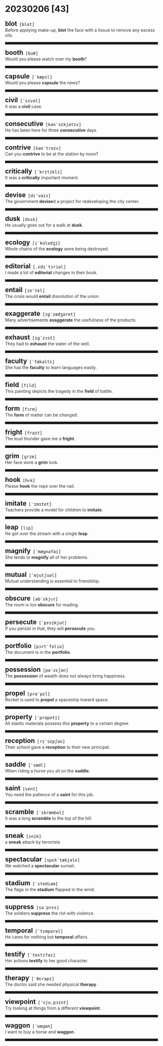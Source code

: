 <style>
/*不显示details的三角符号*/
details > summary::marker {
    display: none;
    content: none;
}
/*去掉外边框*/
details summary{
    outline:none;
    cursor:pointer;/*鼠标放上去之后变成手型*/
}
/*去掉前面默认的小黑三角*/
details summary::-webkit-details-marker{
    display:none; 
}
</style>
# 20230206 [43]  

<div style="display: flex;align-items: baseline;">
    <h2 style="margin-bottom: 0;margin-top: 0">blot</h2>
    <p style="padding:0 .5em; margin: 0;font-family: monospace;">[blɑt]</p>
    <p class="interpretation_49219" style="display:none ;padding:0 .5em; margin: 0; white-space: nowrap;overflow: hidden;text-overflow: ellipsis;">n. 污点；墨渍
v. （用纸或布）吸干；弄脏</p>
</div>
<details class="details_49219">
    <summary style="color: #303030;">Before applying make-up, <strong>blot</strong> the face with a tissue to remove any excess oils.</summary>
    上妆前，先用面巾纸把脸上多余的油吸干。
</details>
<hr style="padding-bottom: 0.5em;" />


<div style="display: flex;align-items: baseline;">
    <h2 style="margin-bottom: 0;margin-top: 0">booth</h2>
    <p style="padding:0 .5em; margin: 0;font-family: monospace;">[buθ]</p>
    <p class="interpretation_49219" style="display:none ;padding:0 .5em; margin: 0; white-space: nowrap;overflow: hidden;text-overflow: ellipsis;">n. 小亭；临时货摊；隔间</p>
</div>
<details class="details_49219">
    <summary style="color: #303030;">Would you please watch over my <strong>booth</strong>?</summary>
    请您照料一下我的摊位好吗？
</details>
<hr style="padding-bottom: 0.5em;" />


<div style="display: flex;align-items: baseline;">
    <h2 style="margin-bottom: 0;margin-top: 0">capsule</h2>
    <p style="padding:0 .5em; margin: 0;font-family: monospace;">[ˈkæpsl]</p>
    <p class="interpretation_49219" style="display:none ;padding:0 .5em; margin: 0; white-space: nowrap;overflow: hidden;text-overflow: ellipsis;">n. 胶囊；太空舱
adj. 压缩的；概要的
v. 压缩；简述</p>
</div>
<details class="details_49219">
    <summary style="color: #303030;">Would you please <strong>capsule</strong> the news?</summary>
    你能概括下这则新闻吗？
</details>
<hr style="padding-bottom: 0.5em;" />


<div style="display: flex;align-items: baseline;">
    <h2 style="margin-bottom: 0;margin-top: 0">civil</h2>
    <p style="padding:0 .5em; margin: 0;font-family: monospace;">[ˈsɪvəl]</p>
    <p class="interpretation_49219" style="display:none ;padding:0 .5em; margin: 0; white-space: nowrap;overflow: hidden;text-overflow: ellipsis;">adj. 公民的；国内的；民用的；文明的</p>
</div>
<details class="details_49219">
    <summary style="color: #303030;">It was a <strong>civil</strong> case.</summary>
    这是一起民事案件。
</details>
<hr style="padding-bottom: 0.5em;" />


<div style="display: flex;align-items: baseline;">
    <h2 style="margin-bottom: 0;margin-top: 0">consecutive</h2>
    <p style="padding:0 .5em; margin: 0;font-family: monospace;">[kənˈsɛkjətɪv]</p>
    <p class="interpretation_49219" style="display:none ;padding:0 .5em; margin: 0; white-space: nowrap;overflow: hidden;text-overflow: ellipsis;">adj. 连续的；连贯的</p>
</div>
<details class="details_49219">
    <summary style="color: #303030;">He has been here for three <strong>consecutive</strong> days.</summary>
    他已经在这儿待了连续三天。
</details>
<hr style="padding-bottom: 0.5em;" />


<div style="display: flex;align-items: baseline;">
    <h2 style="margin-bottom: 0;margin-top: 0">contrive</h2>
    <p style="padding:0 .5em; margin: 0;font-family: monospace;">[kənˈtraɪv]</p>
    <p class="interpretation_49219" style="display:none ;padding:0 .5em; margin: 0; white-space: nowrap;overflow: hidden;text-overflow: ellipsis;">v. 图谋；发明；设计；设法做到</p>
</div>
<details class="details_49219">
    <summary style="color: #303030;">Can you <strong>contrive</strong> to be at the station by noon?</summary>
    你能设法在中午前赶到车站吗？
</details>
<hr style="padding-bottom: 0.5em;" />


<div style="display: flex;align-items: baseline;">
    <h2 style="margin-bottom: 0;margin-top: 0">critically</h2>
    <p style="padding:0 .5em; margin: 0;font-family: monospace;">[ˈkrɪtɪklɪ]</p>
    <p class="interpretation_49219" style="display:none ;padding:0 .5em; margin: 0; white-space: nowrap;overflow: hidden;text-overflow: ellipsis;">adv. 批评地；危急地；严重地</p>
</div>
<details class="details_49219">
    <summary style="color: #303030;">It was a <strong>critically</strong> important moment.</summary>
    那是至关重要的一刻。
</details>
<hr style="padding-bottom: 0.5em;" />


<div style="display: flex;align-items: baseline;">
    <h2 style="margin-bottom: 0;margin-top: 0">devise</h2>
    <p style="padding:0 .5em; margin: 0;font-family: monospace;">[dɪˈvaɪz]</p>
    <p class="interpretation_49219" style="display:none ;padding:0 .5em; margin: 0; white-space: nowrap;overflow: hidden;text-overflow: ellipsis;">v. 巧妙地设计；发明</p>
</div>
<details class="details_49219">
    <summary style="color: #303030;">The government <strong>devise</strong>d a project for redeveloping the city center.</summary>
    政府设计了市中心重建计划。
</details>
<hr style="padding-bottom: 0.5em;" />


<div style="display: flex;align-items: baseline;">
    <h2 style="margin-bottom: 0;margin-top: 0">dusk</h2>
    <p style="padding:0 .5em; margin: 0;font-family: monospace;">[dʌsk]</p>
    <p class="interpretation_49219" style="display:none ;padding:0 .5em; margin: 0; white-space: nowrap;overflow: hidden;text-overflow: ellipsis;">n. 黄昏；薄暮</p>
</div>
<details class="details_49219">
    <summary style="color: #303030;">He usually goes out for a walk at <strong>dusk</strong>.</summary>
    他通常在黄昏时出去散步。
</details>
<hr style="padding-bottom: 0.5em;" />


<div style="display: flex;align-items: baseline;">
    <h2 style="margin-bottom: 0;margin-top: 0">ecology</h2>
    <p style="padding:0 .5em; margin: 0;font-family: monospace;">[iˈkɑlədʒɪ]</p>
    <p class="interpretation_49219" style="display:none ;padding:0 .5em; margin: 0; white-space: nowrap;overflow: hidden;text-overflow: ellipsis;">n. 生态；生态学</p>
</div>
<details class="details_49219">
    <summary style="color: #303030;">Whole chains of the <strong>ecology</strong> were being destroyed.</summary>
    整个生态系统链正在遭到破坏。
</details>
<hr style="padding-bottom: 0.5em;" />


<div style="display: flex;align-items: baseline;">
    <h2 style="margin-bottom: 0;margin-top: 0">editorial</h2>
    <p style="padding:0 .5em; margin: 0;font-family: monospace;">[ˌɛdɪˈtɔriəl]</p>
    <p class="interpretation_49219" style="display:none ;padding:0 .5em; margin: 0; white-space: nowrap;overflow: hidden;text-overflow: ellipsis;">adj. 编辑的；社论的
n. 社论</p>
</div>
<details class="details_49219">
    <summary style="color: #303030;">I made a lot of <strong>editorial</strong> changes in their book.</summary>
    我在他们的书上做了许多编辑上的修改。
</details>
<hr style="padding-bottom: 0.5em;" />


<div style="display: flex;align-items: baseline;">
    <h2 style="margin-bottom: 0;margin-top: 0">entail</h2>
    <p style="padding:0 .5em; margin: 0;font-family: monospace;">[ɪnˈtel]</p>
    <p class="interpretation_49219" style="display:none ;padding:0 .5em; margin: 0; white-space: nowrap;overflow: hidden;text-overflow: ellipsis;">v. 使必要；牵涉</p>
</div>
<details class="details_49219">
    <summary style="color: #303030;">The crisis would <strong>entail</strong> dissolution of the union.</summary>
    这场危机必定会导致联盟的解体。
</details>
<hr style="padding-bottom: 0.5em;" />


<div style="display: flex;align-items: baseline;">
    <h2 style="margin-bottom: 0;margin-top: 0">exaggerate</h2>
    <p style="padding:0 .5em; margin: 0;font-family: monospace;">[ɪgˈzædʒəret]</p>
    <p class="interpretation_49219" style="display:none ;padding:0 .5em; margin: 0; white-space: nowrap;overflow: hidden;text-overflow: ellipsis;">v. 夸张；夸大</p>
</div>
<details class="details_49219">
    <summary style="color: #303030;">Many advertisements <strong>exaggerate</strong> the usefulness of the products.</summary>
    很多广告都夸大了产品的效用。
</details>
<hr style="padding-bottom: 0.5em;" />


<div style="display: flex;align-items: baseline;">
    <h2 style="margin-bottom: 0;margin-top: 0">exhaust</h2>
    <p style="padding:0 .5em; margin: 0;font-family: monospace;">[ɪɡˈzɔst]</p>
    <p class="interpretation_49219" style="display:none ;padding:0 .5em; margin: 0; white-space: nowrap;overflow: hidden;text-overflow: ellipsis;">v. 耗尽；用完；使筋疲力尽
n. 排气；排气装置</p>
</div>
<details class="details_49219">
    <summary style="color: #303030;">They had to <strong>exhaust</strong> the water of the well.</summary>
    他们不得不排干那口井里的水。
</details>
<hr style="padding-bottom: 0.5em;" />


<div style="display: flex;align-items: baseline;">
    <h2 style="margin-bottom: 0;margin-top: 0">faculty</h2>
    <p style="padding:0 .5em; margin: 0;font-family: monospace;">[ˈfækəltɪ]</p>
    <p class="interpretation_49219" style="display:none ;padding:0 .5em; margin: 0; white-space: nowrap;overflow: hidden;text-overflow: ellipsis;">n. 才能；能力；全体教员；院系</p>
</div>
<details class="details_49219">
    <summary style="color: #303030;">She has the <strong>faculty</strong> to learn languages easily.</summary>
    她有轻而易举学会语言的才能。
</details>
<hr style="padding-bottom: 0.5em;" />


<div style="display: flex;align-items: baseline;">
    <h2 style="margin-bottom: 0;margin-top: 0">field</h2>
    <p style="padding:0 .5em; margin: 0;font-family: monospace;">[fild]</p>
    <p class="interpretation_49219" style="display:none ;padding:0 .5em; margin: 0; white-space: nowrap;overflow: hidden;text-overflow: ellipsis;">n. 田地；领域；场地</p>
</div>
<details class="details_49219">
    <summary style="color: #303030;">This painting depicts the tragedy in the <strong>field</strong> of battle.</summary>
    这幅画描绘了战场上的惨烈。
</details>
<hr style="padding-bottom: 0.5em;" />


<div style="display: flex;align-items: baseline;">
    <h2 style="margin-bottom: 0;margin-top: 0">form</h2>
    <p style="padding:0 .5em; margin: 0;font-family: monospace;">[fɔrm]</p>
    <p class="interpretation_49219" style="display:none ;padding:0 .5em; margin: 0; white-space: nowrap;overflow: hidden;text-overflow: ellipsis;">n. 形式；表格；形状
v. 组成；建立</p>
</div>
<details class="details_49219">
    <summary style="color: #303030;">The <strong>form</strong> of matter can be changed.</summary>
    物质的形状可以改变。
</details>
<hr style="padding-bottom: 0.5em;" />


<div style="display: flex;align-items: baseline;">
    <h2 style="margin-bottom: 0;margin-top: 0">fright</h2>
    <p style="padding:0 .5em; margin: 0;font-family: monospace;">[fraɪt]</p>
    <p class="interpretation_49219" style="display:none ;padding:0 .5em; margin: 0; white-space: nowrap;overflow: hidden;text-overflow: ellipsis;">n. 惊吓；恐怖；惊骇</p>
</div>
<details class="details_49219">
    <summary style="color: #303030;">The loud thunder gave me a <strong>fright</strong>.</summary>
    这声响雷吓了我一大跳。
</details>
<hr style="padding-bottom: 0.5em;" />


<div style="display: flex;align-items: baseline;">
    <h2 style="margin-bottom: 0;margin-top: 0">grim</h2>
    <p style="padding:0 .5em; margin: 0;font-family: monospace;">[ɡrɪm]</p>
    <p class="interpretation_49219" style="display:none ;padding:0 .5em; margin: 0; white-space: nowrap;overflow: hidden;text-overflow: ellipsis;">adj. 严厉的；严峻的；冷酷无情的；坚定的；可怕的</p>
</div>
<details class="details_49219">
    <summary style="color: #303030;">Her face wore a <strong>grim</strong> look.</summary>
    她脸上显出严厉的神情。
</details>
<hr style="padding-bottom: 0.5em;" />


<div style="display: flex;align-items: baseline;">
    <h2 style="margin-bottom: 0;margin-top: 0">hook</h2>
    <p style="padding:0 .5em; margin: 0;font-family: monospace;">[hᴜk]</p>
    <p class="interpretation_49219" style="display:none ;padding:0 .5em; margin: 0; white-space: nowrap;overflow: hidden;text-overflow: ellipsis;">n. 钩；挂钩
v. 钩住</p>
</div>
<details class="details_49219">
    <summary style="color: #303030;">Please <strong>hook</strong> the rope over the nail.</summary>
    请把绳子钩在那根钉子上。
</details>
<hr style="padding-bottom: 0.5em;" />


<div style="display: flex;align-items: baseline;">
    <h2 style="margin-bottom: 0;margin-top: 0">imitate</h2>
    <p style="padding:0 .5em; margin: 0;font-family: monospace;">[ˈɪmɪtet]</p>
    <p class="interpretation_49219" style="display:none ;padding:0 .5em; margin: 0; white-space: nowrap;overflow: hidden;text-overflow: ellipsis;">v. 模仿；仿效</p>
</div>
<details class="details_49219">
    <summary style="color: #303030;">Teachers provide a model for children to <strong>imitate</strong>.</summary>
    教师是孩子们仿效的典范。
</details>
<hr style="padding-bottom: 0.5em;" />


<div style="display: flex;align-items: baseline;">
    <h2 style="margin-bottom: 0;margin-top: 0">leap</h2>
    <p style="padding:0 .5em; margin: 0;font-family: monospace;">[lip]</p>
    <p class="interpretation_49219" style="display:none ;padding:0 .5em; margin: 0; white-space: nowrap;overflow: hidden;text-overflow: ellipsis;">v. 跳跃
n. 跳跃</p>
</div>
<details class="details_49219">
    <summary style="color: #303030;">He got over the stream with a single <strong>leap</strong>.</summary>
    他一跃就跳过了小溪。
</details>
<hr style="padding-bottom: 0.5em;" />


<div style="display: flex;align-items: baseline;">
    <h2 style="margin-bottom: 0;margin-top: 0">magnify</h2>
    <p style="padding:0 .5em; margin: 0;font-family: monospace;">[ˈmæɡnəfaɪ]</p>
    <p class="interpretation_49219" style="display:none ;padding:0 .5em; margin: 0; white-space: nowrap;overflow: hidden;text-overflow: ellipsis;">v. 放大；扩大；夸大</p>
</div>
<details class="details_49219">
    <summary style="color: #303030;">She tends to <strong>magnify</strong> all of her problems.</summary>
    她往往夸大所有的问题。
</details>
<hr style="padding-bottom: 0.5em;" />


<div style="display: flex;align-items: baseline;">
    <h2 style="margin-bottom: 0;margin-top: 0">mutual</h2>
    <p style="padding:0 .5em; margin: 0;font-family: monospace;">[ˈmjutʃuəl]</p>
    <p class="interpretation_49219" style="display:none ;padding:0 .5em; margin: 0; white-space: nowrap;overflow: hidden;text-overflow: ellipsis;">adj. 相互的；共同的</p>
</div>
<details class="details_49219">
    <summary style="color: #303030;">Mutual understanding is essential to friendship.</summary>
    相互理解对友谊至关重要。
</details>
<hr style="padding-bottom: 0.5em;" />


<div style="display: flex;align-items: baseline;">
    <h2 style="margin-bottom: 0;margin-top: 0">obscure</h2>
    <p style="padding:0 .5em; margin: 0;font-family: monospace;">[əbˈskjᴜr]</p>
    <p class="interpretation_49219" style="display:none ;padding:0 .5em; margin: 0; white-space: nowrap;overflow: hidden;text-overflow: ellipsis;">adj. 昏暗的；不清楚的；无名的
v. 使模糊；使隐晦；使费解</p>
</div>
<details class="details_49219">
    <summary style="color: #303030;">The room is too <strong>obscure</strong> for reading.</summary>
    房间太暗，不能看书。
</details>
<hr style="padding-bottom: 0.5em;" />


<div style="display: flex;align-items: baseline;">
    <h2 style="margin-bottom: 0;margin-top: 0">persecute</h2>
    <p style="padding:0 .5em; margin: 0;font-family: monospace;">[ˈpɝsɪkjut]</p>
    <p class="interpretation_49219" style="display:none ;padding:0 .5em; margin: 0; white-space: nowrap;overflow: hidden;text-overflow: ellipsis;">v. 迫害；烦扰</p>
</div>
<details class="details_49219">
    <summary style="color: #303030;">If you persist in that, they will <strong>persecute</strong> you.</summary>
    如果你坚持这样的话，他们会迫害你的。
</details>
<hr style="padding-bottom: 0.5em;" />


<div style="display: flex;align-items: baseline;">
    <h2 style="margin-bottom: 0;margin-top: 0">portfolio</h2>
    <p style="padding:0 .5em; margin: 0;font-family: monospace;">[pɔrtˈfolio]</p>
    <p class="interpretation_49219" style="display:none ;padding:0 .5em; margin: 0; white-space: nowrap;overflow: hidden;text-overflow: ellipsis;">n. 文件夹；公事包；作品集；部长职务；投资组合</p>
</div>
<details class="details_49219">
    <summary style="color: #303030;">The document is in the <strong>portfolio</strong>.</summary>
    文件在公文包里面。
</details>
<hr style="padding-bottom: 0.5em;" />


<div style="display: flex;align-items: baseline;">
    <h2 style="margin-bottom: 0;margin-top: 0">possession</h2>
    <p style="padding:0 .5em; margin: 0;font-family: monospace;">[pəˈzɛʃən]</p>
    <p class="interpretation_49219" style="display:none ;padding:0 .5em; margin: 0; white-space: nowrap;overflow: hidden;text-overflow: ellipsis;">n. 拥有；财产</p>
</div>
<details class="details_49219">
    <summary style="color: #303030;">The <strong>possession</strong> of wealth does not always bring happiness.</summary>
    拥有财富并不总是带来幸福。
</details>
<hr style="padding-bottom: 0.5em;" />


<div style="display: flex;align-items: baseline;">
    <h2 style="margin-bottom: 0;margin-top: 0">propel</h2>
    <p style="padding:0 .5em; margin: 0;font-family: monospace;">[prəˈpɛl]</p>
    <p class="interpretation_49219" style="display:none ;padding:0 .5em; margin: 0; white-space: nowrap;overflow: hidden;text-overflow: ellipsis;">v. 推进；推动</p>
</div>
<details class="details_49219">
    <summary style="color: #303030;">Rocket is used to <strong>propel</strong> a spaceship toward space.</summary>
    火箭用于推动飞船飞向太空。
</details>
<hr style="padding-bottom: 0.5em;" />


<div style="display: flex;align-items: baseline;">
    <h2 style="margin-bottom: 0;margin-top: 0">property</h2>
    <p style="padding:0 .5em; margin: 0;font-family: monospace;">[ˈprɑpɚtɪ]</p>
    <p class="interpretation_49219" style="display:none ;padding:0 .5em; margin: 0; white-space: nowrap;overflow: hidden;text-overflow: ellipsis;">n. 所有物；财产；属性；性质</p>
</div>
<details class="details_49219">
    <summary style="color: #303030;">All elastic materials possess this <strong>property</strong> to a certain degree.</summary>
    所有弹性材料在一定程度上都具有这种特性。
</details>
<hr style="padding-bottom: 0.5em;" />


<div style="display: flex;align-items: baseline;">
    <h2 style="margin-bottom: 0;margin-top: 0">reception</h2>
    <p style="padding:0 .5em; margin: 0;font-family: monospace;">[rɪˈsɛpʃən]</p>
    <p class="interpretation_49219" style="display:none ;padding:0 .5em; margin: 0; white-space: nowrap;overflow: hidden;text-overflow: ellipsis;">n. 接待；招待会</p>
</div>
<details class="details_49219">
    <summary style="color: #303030;">Their school gave a <strong>reception</strong> to their new principal.</summary>
    他们学校为新校长举办了一个招待会。
</details>
<hr style="padding-bottom: 0.5em;" />


<div style="display: flex;align-items: baseline;">
    <h2 style="margin-bottom: 0;margin-top: 0">saddle</h2>
    <p style="padding:0 .5em; margin: 0;font-family: monospace;">[ˈsædl]</p>
    <p class="interpretation_49219" style="display:none ;padding:0 .5em; margin: 0; white-space: nowrap;overflow: hidden;text-overflow: ellipsis;">n. 马鞍；鞍座
v. 给（马）装鞍</p>
</div>
<details class="details_49219">
    <summary style="color: #303030;">When riding a horse you sit on the <strong>saddle</strong>.</summary>
    骑马时要骑在鞍子上。
</details>
<hr style="padding-bottom: 0.5em;" />


<div style="display: flex;align-items: baseline;">
    <h2 style="margin-bottom: 0;margin-top: 0">saint</h2>
    <p style="padding:0 .5em; margin: 0;font-family: monospace;">[sent]</p>
    <p class="interpretation_49219" style="display:none ;padding:0 .5em; margin: 0; white-space: nowrap;overflow: hidden;text-overflow: ellipsis;">n. 圣徒；圣人</p>
</div>
<details class="details_49219">
    <summary style="color: #303030;">You need the patience of a <strong>saint</strong> for this job.</summary>
    做这种工作，你得有圣人般的好耐性。
</details>
<hr style="padding-bottom: 0.5em;" />


<div style="display: flex;align-items: baseline;">
    <h2 style="margin-bottom: 0;margin-top: 0">scramble</h2>
    <p style="padding:0 .5em; margin: 0;font-family: monospace;">[ˈskræmbəl]</p>
    <p class="interpretation_49219" style="display:none ;padding:0 .5em; margin: 0; white-space: nowrap;overflow: hidden;text-overflow: ellipsis;">v. 攀登；爬；混杂；争抢
n. 攀登；爬；争夺；混乱</p>
</div>
<details class="details_49219">
    <summary style="color: #303030;">It was a long <strong>scramble</strong> to the top of the hill.</summary>
    到山顶需要攀登很长一段路。
</details>
<hr style="padding-bottom: 0.5em;" />


<div style="display: flex;align-items: baseline;">
    <h2 style="margin-bottom: 0;margin-top: 0">sneak</h2>
    <p style="padding:0 .5em; margin: 0;font-family: monospace;">[snik]</p>
    <p class="interpretation_49219" style="display:none ;padding:0 .5em; margin: 0; white-space: nowrap;overflow: hidden;text-overflow: ellipsis;">v. 溜；偷偷地做
adj. 突然的；出其不意的
n. 鬼鬼祟祟的人；偷偷摸摸</p>
</div>
<details class="details_49219">
    <summary style="color: #303030;">a <strong>sneak</strong> attack by terrorists</summary>
    恐怖分子的突然袭击
</details>
<hr style="padding-bottom: 0.5em;" />


<div style="display: flex;align-items: baseline;">
    <h2 style="margin-bottom: 0;margin-top: 0">spectacular</h2>
    <p style="padding:0 .5em; margin: 0;font-family: monospace;">[spɛkˈtækjəlɚ]</p>
    <p class="interpretation_49219" style="display:none ;padding:0 .5em; margin: 0; white-space: nowrap;overflow: hidden;text-overflow: ellipsis;">adj. 壮观的</p>
</div>
<details class="details_49219">
    <summary style="color: #303030;">We watched a <strong>spectacular</strong> sunset.</summary>
    我们欣赏了非常壮观的日落。
</details>
<hr style="padding-bottom: 0.5em;" />


<div style="display: flex;align-items: baseline;">
    <h2 style="margin-bottom: 0;margin-top: 0">stadium</h2>
    <p style="padding:0 .5em; margin: 0;font-family: monospace;">[ˈstediəm]</p>
    <p class="interpretation_49219" style="display:none ;padding:0 .5em; margin: 0; white-space: nowrap;overflow: hidden;text-overflow: ellipsis;">n. 体育场；运动场</p>
</div>
<details class="details_49219">
    <summary style="color: #303030;">The flags in the <strong>stadium</strong> flapped in the wind.</summary>
    运动场上的旗子在风中飘扬。
</details>
<hr style="padding-bottom: 0.5em;" />


<div style="display: flex;align-items: baseline;">
    <h2 style="margin-bottom: 0;margin-top: 0">suppress</h2>
    <p style="padding:0 .5em; margin: 0;font-family: monospace;">[səˈprɛs]</p>
    <p class="interpretation_49219" style="display:none ;padding:0 .5em; margin: 0; white-space: nowrap;overflow: hidden;text-overflow: ellipsis;">v. 镇压；抑制；查禁；使止住</p>
</div>
<details class="details_49219">
    <summary style="color: #303030;">The soldiers <strong>suppress</strong> the riot with violence.</summary>
    士兵们用暴力镇压暴动。
</details>
<hr style="padding-bottom: 0.5em;" />


<div style="display: flex;align-items: baseline;">
    <h2 style="margin-bottom: 0;margin-top: 0">temporal</h2>
    <p style="padding:0 .5em; margin: 0;font-family: monospace;">[ˈtɛmpərəl]</p>
    <p class="interpretation_49219" style="display:none ;padding:0 .5em; margin: 0; white-space: nowrap;overflow: hidden;text-overflow: ellipsis;">adj. 时间的；世俗的；暂存的</p>
</div>
<details class="details_49219">
    <summary style="color: #303030;">He cares for nothing but <strong>temporal</strong> affairs.</summary>
    他只关心世俗之事。
</details>
<hr style="padding-bottom: 0.5em;" />


<div style="display: flex;align-items: baseline;">
    <h2 style="margin-bottom: 0;margin-top: 0">testify</h2>
    <p style="padding:0 .5em; margin: 0;font-family: monospace;">[ˈtestɪfaɪ]</p>
    <p class="interpretation_49219" style="display:none ;padding:0 .5em; margin: 0; white-space: nowrap;overflow: hidden;text-overflow: ellipsis;">v. 作证；证明</p>
</div>
<details class="details_49219">
    <summary style="color: #303030;">Her actions <strong>testify</strong> to her good character.</summary>
    她的行为证明了她的人品是好的。
</details>
<hr style="padding-bottom: 0.5em;" />


<div style="display: flex;align-items: baseline;">
    <h2 style="margin-bottom: 0;margin-top: 0">therapy</h2>
    <p style="padding:0 .5em; margin: 0;font-family: monospace;">[ˈθɛrəpɪ]</p>
    <p class="interpretation_49219" style="display:none ;padding:0 .5em; margin: 0; white-space: nowrap;overflow: hidden;text-overflow: ellipsis;">n. 治疗；疗法</p>
</div>
<details class="details_49219">
    <summary style="color: #303030;">The doctor said she needed physical <strong>therapy</strong>.</summary>
    医生说她需要物理治疗。
</details>
<hr style="padding-bottom: 0.5em;" />


<div style="display: flex;align-items: baseline;">
    <h2 style="margin-bottom: 0;margin-top: 0">viewpoint</h2>
    <p style="padding:0 .5em; margin: 0;font-family: monospace;">[ˈvjuˌpɔɪnt]</p>
    <p class="interpretation_49219" style="display:none ;padding:0 .5em; margin: 0; white-space: nowrap;overflow: hidden;text-overflow: ellipsis;">n. 观点；看法</p>
</div>
<details class="details_49219">
    <summary style="color: #303030;">Try looking at things from a different <strong>viewpoint</strong>.</summary>
    试试从不同的观点观察事物。
</details>
<hr style="padding-bottom: 0.5em;" />


<div style="display: flex;align-items: baseline;">
    <h2 style="margin-bottom: 0;margin-top: 0">waggon</h2>
    <p style="padding:0 .5em; margin: 0;font-family: monospace;">[ˈwæɡən]</p>
    <p class="interpretation_49219" style="display:none ;padding:0 .5em; margin: 0; white-space: nowrap;overflow: hidden;text-overflow: ellipsis;">n. 四轮货车；敞篷货车</p>
</div>
<details class="details_49219">
    <summary style="color: #303030;">I want to buy a horse and <strong>waggon</strong>.</summary>
    我想要买一辆连马的送货车。
</details>
<hr style="padding-bottom: 0.5em;" />

<script>
const details = document.querySelectorAll('.details_49219');
const translates = document.querySelectorAll('.interpretation_49219');

details.forEach((item, index) => item.addEventListener('toggle', () => {
    if (item.open) {
        translates[index].style.display = 'block';
    } else translates[index].style.display = 'none';
}));
</script>
